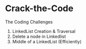 # Crack-the-Code
The Coding Challenges

1) LinkedList Creation & Traversal
2) Delete a node in Linkedlist
3) Middle of a LinkedList (Efficiently)
